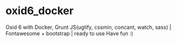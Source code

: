 # oxid6_docker
Oxid 6 with Docker, Grunt JS(uglify, cssmin, concant, watch, sass) | Fontawesome + bootstrap | ready to use Have fun :)
